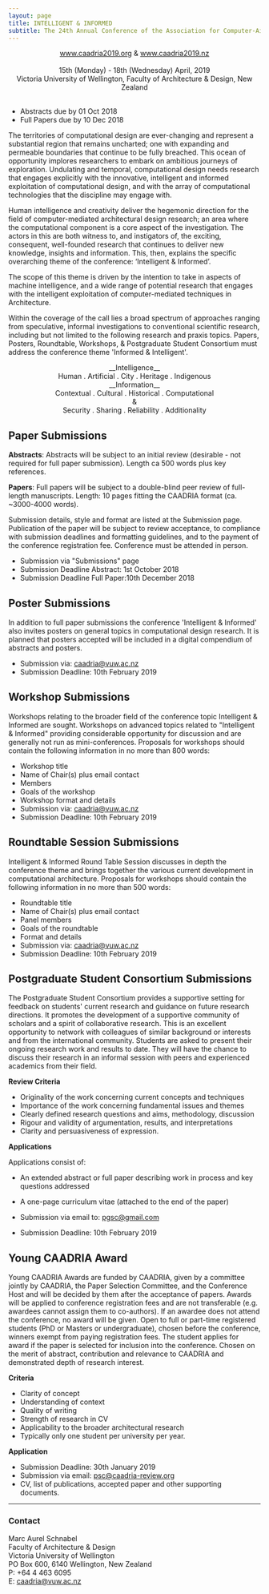 ```yaml
---
layout: page
title: INTELLIGENT & INFORMED
subtitle: The 24th Annual Conference of the Association for Computer-Aided Architectural Design Research in Asia (CAADRIA 2019)
---
```


<div align="center">
<a href="http://www.caadria2019.org">www.caadria2019.org</a>  &  <a href="http://www.caadria2019.nz">www.caadria2019.nz</a><br />
<br />
15th (Monday) - 18th (Wednesday) April, 2019 <br />
Victoria University of Wellington, Faculty of Architecture & Design, New Zealand <br />
<br />
</div>

* Abstracts due by 01 Oct 2018
* Full Papers due by 10 Dec 2018

The territories of computational design are ever-changing and represent a substantial region that remains uncharted; one with expanding and permeable boundaries that continue to be fully breached.  This ocean of opportunity implores researchers to embark on ambitious journeys of exploration. Undulating and temporal,  computational design needs research that engages explicitly with the innovative, intelligent and informed exploitation of computational design, and with the array of computational technologies that the discipline may engage with.

Human intelligence and creativity deliver the hegemonic direction for the field of computer-mediated architectural design research; an area where the computational component is a core aspect of the investigation. The actors in this are both witness to, and instigators of, the exciting, consequent, well-founded research that continues to deliver new knowledge, insights and information.
This, then, explains the specific overarching theme of the conference: ‘Intelligent & Informed’. 

The scope of this theme is driven by the intention to take in aspects of machine intelligence, and a wide range of potential research that engages with the intelligent exploitation of computer-mediated techniques in Architecture.

Within the coverage of the call lies a broad spectrum of approaches ranging from speculative, informal investigations to conventional scientific research, including but not limited to the following research and praxis topics. Papers, Posters, Roundtable, Workshops, & Postgraduate Student Consortium must address the conference theme 'Informed & Intelligent'.

<div align="center">
__Intelligence__<br />
Human . Artificial . City . Heritage . Indigenous<br />
__Information__<br />
Contextual . Cultural . Historical . Computational<br />
& <br />
Security . Sharing . Reliability . Additionality<br />
</div>

## Paper Submissions
__Abstracts__: Abstracts will be subject to an initial review  (desirable - not required for full paper submission). Length ca 500 words plus key references. 

__Papers__: Full papers will be subject to a double-blind peer review of full-length manuscripts. Length: 10 pages fitting the CAADRIA format (ca. ~3000-4000 words).

Submission details, style and format are listed at the Submission page.  Publication of the paper will be subject to review acceptance, to compliance with submission deadlines and formatting guidelines, and to the payment of the conference registration fee. Conference must be attended in person.

* Submission via "Submissions" page
* Submission Deadline Abstract: 1st October 2018
* Submission Deadline Full Paper:10th December 2018

## Poster Submissions
In addition to full paper submissions the conference 'Intelligent & Informed' also invites posters on general topics in computational design research. It is planned that posters accepted will be included in a digital compendium of abstracts and posters.

* Submission via: caadria@vuw.ac.nz
* Submission Deadline: 10th February 2019

## Workshop Submissions
Workshops relating to the broader field of the conference topic Intelligent & Informed are sought. Workshops on advanced topics related to "Intelligent & Informed" providing considerable opportunity for discussion and are generally not run as mini-conferences. Proposals for workshops should contain the following information in no more than 800 words:

* Workshop title
* Name of Chair(s) plus email contact
* Members 
* Goals of the workshop
* Workshop format and details
* Submission via: caadria@vuw.ac.nz
* Submission Deadline: 10th February 2019

## Roundtable Session Submissions
Intelligent & Informed Round Table Session discusses in depth the conference theme and brings together the various current development in computational architecture. Proposals for workshops should contain the following information in no more than 500 words:

* Roundtable title
* Name of Chair(s) plus email contact
* Panel members
* Goals of the roundtable
* Format and details
* Submission via: caadria@vuw.ac.nz
* Submission Deadline: 10th February 2019

## Postgraduate Student Consortium Submissions
The Postgraduate Student Consortium provides a supportive setting for feedback on students' current research and guidance on future research directions. It promotes the development of a supportive community of scholars and a spirit of collaborative research. This is an excellent opportunity to network with colleagues of similar background or interests and from the international community. Students are asked to present their ongoing research work and results to date. They will have the chance to discuss their research in an informal session with peers and experienced academics from their field.

__Review Criteria__

- Originality of the work concerning current concepts and techniques
- Importance of the work concerning fundamental issues and themes
- Clearly defined research questions and aims, methodology, discussion
- Rigour and validity of argumentation, results, and interpretations
- Clarity and persuasiveness of expression.

__Applications__

Applications consist of:
* An extended abstract or full paper describing work in process and key questions addressed
* A one-page curriculum vitae (attached to the end of the paper)

* Submission via email to: pgsc@gmail.com
* Submission Deadline: 10th February 2019

## Young CAADRIA Award
Young CAADRIA Awards are funded by CAADRIA, given by a committee jointly by CAADRIA, the Paper Selection Committee, and the Conference Host and will be decided by them after the acceptance of papers. Awards will be applied to conference registration fees and are not transferable (e.g. awardees cannot assign them to co-authors). If an awardee does not attend the conference, no award will be given. Open to full or part-time registered students (PhD or Masters or undergraduate), chosen before the conference, winners exempt from paying registration fees. The student applies for award if the paper is selected for inclusion into the conference. Chosen on the merit of abstract, contribution and relevance to CAADRIA and demonstrated depth of research interest.

__Criteria__
- Clarity of concept
- Understanding of context
- Quality of writing
- Strength of research in CV
- Applicability to the broader architectural research
- Typically only one student per university per year.

__Application__
* Submission Deadline: 30th January 2019
* Submission via email: psc@caadria-review.org
* CV, list of publications, accepted paper and other supporting documents.

----
### Contact

Marc Aurel Schnabel \
Faculty of Architecture & Design \
Victoria University of Wellington \
PO Box 600, 6140 Wellington, New Zealand \
P: +64 4 463 6095 \
E: caadria@vuw.ac.nz
